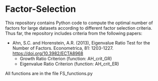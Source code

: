# Factor-Selection

This repository contains Python code to compute the optimal number of factors for large datasets according to different factor selection criteria. Thus far, the repository includes criteria from the following papers:

- Ahn, S.C. and Horenstein, A.R. (2013), Eigenvalue Ratio Test for the Number of Factors. Econometrica, 81: 1203-1227. https://doi.org/10.3982/ECTA8968
  - Growth Ratio Criterion (function: AH_crit_GR)
  - Eigenvalue Ratio Criterion (function: AH_crit_ER)

All functions are in the file FS_functions.py
